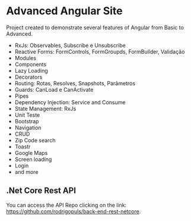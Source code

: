 # Advanced Angular Site

Project created to demonstrate several features of Angular from Basic to Advanced.

- RxJs: Observables, Subscribe e Unsubscribe
- Reactive Forms: FormControls, FormGroupds, FormBuilder, Validação
- Modules
- Components
- Lazy Loading
- Decorators
- Routing: Rotas, Resolves, Snapshots, Parâmetros
- Guards: CanLoad e CanActivate
- Pipes
- Dependency Injection: Service and Consume
- State Management: RxJs
- Unit Teste
- Bootstrap
- Navigation
- CRUD
- Zip Code search
- Toastr
- Google Maps
- Screen loading
- Login
- and more



## .Net Core Rest API
You can access the API Repo clicking on the link: https://github.com/rodrigopuls/back-end-rest-netcore.
